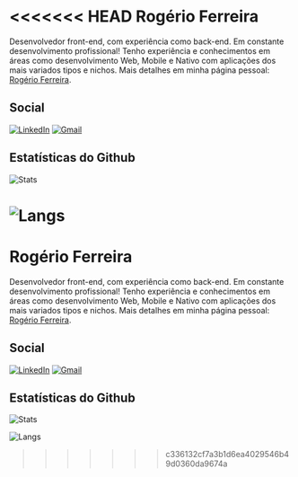<<<<<<< HEAD
Rogério Ferreira
===
Desenvolvedor front-end, com experiência como back-end. Em constante desenvolvimento profissional! Tenho experiência e conhecimentos em áreas como desenvolvimento Web, Mobile e Nativo com aplicações dos mais variados tipos e nichos.
Mais detalhes em minha página pessoal: [Rogério Ferreira](https://rogerioferreira.me/).

Social
---
[![LinkedIn](https://img.shields.io/badge/LinkedIn-0077B5?style=flat&logo=linkedin&logoColor=white)](https://www.linkedin.com/in/rogersanctus/)
[![Gmail](https://img.shields.io/badge/rogersanctus@gmail.com-D14836?style=flat&logo=gmail&logoColor=white)](rogersanctus@gmail.com)

Estatísticas do Github
---
![Stats](https://github-stats.rogerioferreira.me/?username=rogersanctus&locale=pt-br&show_icons=true&include_all_commits=true&count_private=true&show=reviews,prs_merged,prs_merged_percentage&hide=contribs&rank_icon=github)

![Langs](https://github-stats.rogerioferreira.me/top-langs?username=rogersanctus&locale=pt-br&langs_count=20&layout=compact)
=======
Rogério Ferreira
===
Desenvolvedor front-end, com experiência como back-end. Em constante desenvolvimento profissional! Tenho experiência e conhecimentos em áreas como desenvolvimento Web, Mobile e Nativo com aplicações dos mais variados tipos e nichos.
Mais detalhes em minha página pessoal: [Rogério Ferreira](https://rogerioferreira.me/).

Social
---
[![LinkedIn](https://img.shields.io/badge/LinkedIn-0077B5?style=flat&logo=linkedin&logoColor=white)](https://www.linkedin.com/in/rogersanctus/)
[![Gmail](https://img.shields.io/badge/rogersanctus@gmail.com-D14836?style=flat&logo=gmail&logoColor=white)](rogersanctus@gmail.com)

Estatísticas do Github
---
![Stats](https://github-stats.rogerioferreira.me/?username=rogersanctus&locale=pt-br&show_icons=true&include_all_commits=true&count_private=true&show=reviews,prs_merged,prs_merged_percentage&hide=contribs&rank_icon=github)

![Langs](https://github-stats.rogerioferreira.me/top-langs?username=rogersanctus&locale=pt-br&langs_count=20&layout=compact)
>>>>>>> c336132cf7a3b1d6ea4029546b49d0360da9674a
